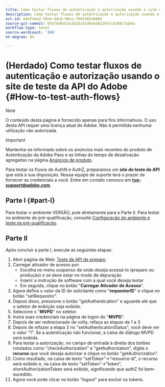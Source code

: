```yaml
---
title: Como testar fluxos de autenticação e autorização usando o site de teste da API do Adobe
description: Como testar fluxos de autenticação e autorização usando o site de teste da API do Adobe
exl-id: 04af4aed-35e4-44cb-98ce-7643165a8869
source-git-commit: 65475d6da7a1b25cb2d8ebd6229a7cb360c7ab4a
workflow-type: tm+mt
source-wordcount: '368'
ht-degree: 0%

---
```


# (Herdado) Como testar fluxos de autenticação e autorização usando o site de teste da API do Adobe {#How-to-test-auth-flows}

>[!NOTE]
>
>O conteúdo desta página é fornecido apenas para fins informativos. O uso desta API requer uma licença atual do Adobe. Não é permitida nenhuma utilização não autorizada.

>[!IMPORTANT]
>
> Mantenha-se informado sobre os anúncios mais recentes do produto de Autenticação da Adobe Pass e as linhas do tempo de desativação agregadas na página [Anúncios de produto](/help/authentication/product-announcements.md).

Para testar os fluxos de AuthN e AuthZ, preparamos um **site de teste de API** que está à sua disposição. Nossa equipe de suporte terá o prazer de fornecer as credenciais a você. Entre em contato conosco em **tve-support@adobe.com**.


## Parte I {#part-I}

Para testar o ambiente VERSÃO, pule diretamente para a Parte II.  Para testar no ambiente de pré-qualificação, consulte [Configuração do ambiente e teste na pré-qualificação](/help/authentication/notes-technical/environments/setting-up-your-environment-and-testing-in-prequal.md).

## Parte II

Após concluir a parte I, execute as seguintes etapas:


1. Abrir página da Web: [Teste de API de preparo](https://sp.auth-staging.adobe.com/apitest/api.html).
1. Carregar ativador de acesso por:
   * Escolha no menu suspenso de onde deseja acessá-lo (preparo ou produção) e se deve estar no modo de depuração
   * Inserir a instrução de software com a qual você deseja testar
   * Em seguida, clique no botão &quot;**Carregar Ativador de Acesso**&quot;.
1. Agora defina o valor da ID do solicitante como &quot;**requestorID**&quot; e clique no botão &quot;setRequestor&quot;.
1. Depois disso, pressione o botão &quot;getAuthentication&quot; e aguarde até que o seletor de exibição seja exibido.
1. Selecione o &quot;**MVPD**&quot; no seletor.
1. Insira suas credenciais na página de logon do &quot;**MVPD**&quot;.
1. Depois de ser redirecionado de volta, refaça as etapas de 1 a 3
1. Depois de refazer a etapa 3 no &quot;setAuthenticationStatus&quot;, você deve ver o valor &quot;1&quot;. Se a autenticação não funcionar, a caixa de diálogo MVPD será exibida.
1. Para testar a autorização, no campo de entrada à direita dos botões rotulados como &quot;checkAuthorization&quot; e &quot;getAuthorization&quot;, digite o **recurso** que você deseja autorizar e clique no botão &quot;getAuthorization&quot;.
1. Como resultado, na caixa de texto &quot;setToken&quot;-\>&quot;resource id&quot;, o recurso será exibido e, na caixa de texto &quot;setToken&quot;-\>&quot;token&quot;, shortAuthorizationToken será exibido, significando que authZ foi bem-sucedido.
1. Agora você pode clicar no botão &quot;logout&quot; para excluir os tokens.
